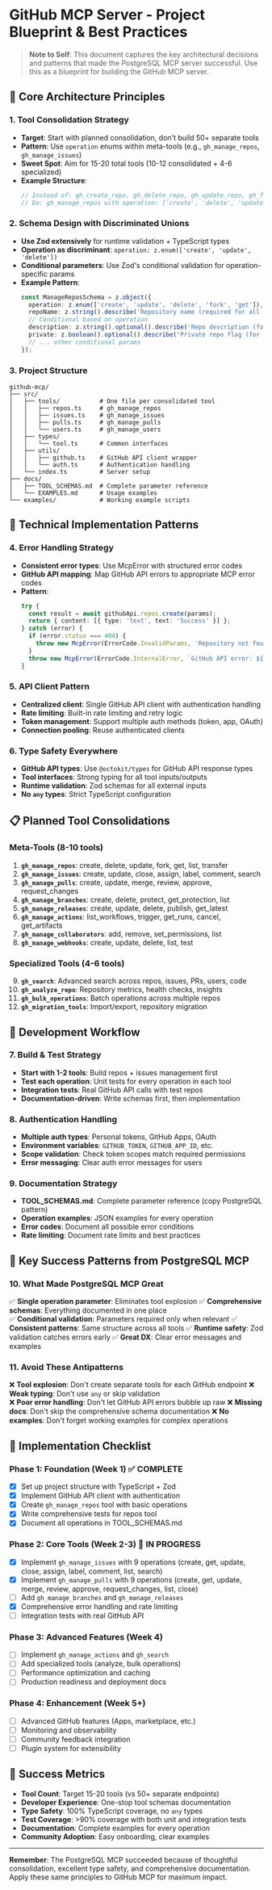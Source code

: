 # GitHub MCP Server - Project Blueprint & Best Practices

> **Note to Self**: This document captures the key architectural decisions and patterns that made the PostgreSQL MCP server successful. Use this as a blueprint for building the GitHub MCP server.

## 🎯 **Core Architecture Principles**

### **1. Tool Consolidation Strategy**
- **Target**: Start with planned consolidation, don't build 50+ separate tools
- **Pattern**: Use `operation` enums within meta-tools (e.g., `gh_manage_repos`, `gh_manage_issues`)
- **Sweet Spot**: Aim for 15-20 total tools (10-12 consolidated + 4-6 specialized)
- **Example Structure**:
  ```typescript
  // Instead of: gh_create_repo, gh_delete_repo, gh_update_repo, gh_fork_repo
  // Do: gh_manage_repos with operation: ['create', 'delete', 'update', 'fork', 'get']
  ```

### **2. Schema Design with Discriminated Unions**
- **Use Zod extensively** for runtime validation + TypeScript types
- **Operation as discriminant**: `operation: z.enum(['create', 'update', 'delete'])`
- **Conditional parameters**: Use Zod's conditional validation for operation-specific params
- **Example Pattern**:
  ```typescript
  const ManageReposSchema = z.object({
    operation: z.enum(['create', 'update', 'delete', 'fork', 'get']),
    repoName: z.string().describe('Repository name (required for all operations)'),
    // Conditional based on operation
    description: z.string().optional().describe('Repo description (for create/update)'),
    private: z.boolean().optional().describe('Private repo flag (for create)'),
    // ... other conditional params
  });
  ```

### **3. Project Structure**
```
github-mcp/
├── src/
│   ├── tools/           # One file per consolidated tool
│   │   ├── repos.ts     # gh_manage_repos
│   │   ├── issues.ts    # gh_manage_issues  
│   │   ├── pulls.ts     # gh_manage_pulls
│   │   └── users.ts     # gh_manage_users
│   ├── types/
│   │   └── tool.ts      # Common interfaces
│   ├── utils/
│   │   ├── github.ts    # GitHub API client wrapper
│   │   └── auth.ts      # Authentication handling
│   └── index.ts         # Server setup
├── docs/
│   ├── TOOL_SCHEMAS.md  # Complete parameter reference
│   └── EXAMPLES.md      # Usage examples
└── examples/            # Working example scripts
```

## 🔧 **Technical Implementation Patterns**

### **4. Error Handling Strategy**
- **Consistent error types**: Use McpError with structured error codes
- **GitHub API mapping**: Map GitHub API errors to appropriate MCP error codes
- **Pattern**:
  ```typescript
  try {
    const result = await githubApi.repos.create(params);
    return { content: [{ type: 'text', text: 'Success' }] };
  } catch (error) {
    if (error.status === 404) {
      throw new McpError(ErrorCode.InvalidParams, 'Repository not found');
    }
    throw new McpError(ErrorCode.InternalError, `GitHub API error: ${error.message}`);
  }
  ```

### **5. API Client Pattern**
- **Centralized client**: Single GitHub API client with authentication handling
- **Rate limiting**: Built-in rate limiting and retry logic
- **Token management**: Support multiple auth methods (token, app, OAuth)
- **Connection pooling**: Reuse authenticated clients

### **6. Type Safety Everywhere**
- **GitHub API types**: Use `@octokit/types` for GitHub API response types
- **Tool interfaces**: Strong typing for all tool inputs/outputs
- **Runtime validation**: Zod schemas for all external inputs
- **No `any` types**: Strict TypeScript configuration

## 📋 **Planned Tool Consolidations**

### **Meta-Tools (8-10 tools)**
1. **`gh_manage_repos`**: create, delete, update, fork, get, list, transfer
2. **`gh_manage_issues`**: create, update, close, assign, label, comment, search
3. **`gh_manage_pulls`**: create, update, merge, review, approve, request_changes
4. **`gh_manage_branches`**: create, delete, protect, get_protection, list
5. **`gh_manage_releases`**: create, update, delete, publish, get_latest
6. **`gh_manage_actions`**: list_workflows, trigger, get_runs, cancel, get_artifacts
7. **`gh_manage_collaborators`**: add, remove, set_permissions, list
8. **`gh_manage_webhooks`**: create, update, delete, list, test

### **Specialized Tools (4-6 tools)**
9. **`gh_search`**: Advanced search across repos, issues, PRs, users, code
10. **`gh_analyze_repo`**: Repository metrics, health checks, insights
11. **`gh_bulk_operations`**: Batch operations across multiple repos
12. **`gh_migration_tools`**: Import/export, repository migration

## 🚀 **Development Workflow**

### **7. Build & Test Strategy**
- **Start with 1-2 tools**: Build repos + issues management first
- **Test each operation**: Unit tests for every operation in each tool
- **Integration tests**: Real GitHub API calls with test repos
- **Documentation-driven**: Write schemas first, then implementation

### **8. Authentication Handling**
- **Multiple auth types**: Personal tokens, GitHub Apps, OAuth
- **Environment variables**: `GITHUB_TOKEN`, `GITHUB_APP_ID`, etc.
- **Scope validation**: Check token scopes match required permissions
- **Error messaging**: Clear auth error messages for users

### **9. Documentation Strategy**
- **TOOL_SCHEMAS.md**: Complete parameter reference (copy PostgreSQL pattern)
- **Operation examples**: JSON examples for every operation
- **Error codes**: Document all possible error conditions
- **Rate limiting**: Document rate limits and best practices

## 🎯 **Key Success Patterns from PostgreSQL MCP**

### **10. What Made PostgreSQL MCP Great**
✅ **Single operation parameter**: Eliminates tool explosion
✅ **Comprehensive schemas**: Everything documented in one place  
✅ **Conditional validation**: Parameters required only when relevant
✅ **Consistent patterns**: Same structure across all tools
✅ **Runtime safety**: Zod validation catches errors early
✅ **Great DX**: Clear error messages and examples

### **11. Avoid These Antipatterns**
❌ **Tool explosion**: Don't create separate tools for each GitHub endpoint
❌ **Weak typing**: Don't use `any` or skip validation  
❌ **Poor error handling**: Don't let GitHub API errors bubble up raw
❌ **Missing docs**: Don't skip the comprehensive schema documentation
❌ **No examples**: Don't forget working examples for complex operations

## 📝 **Implementation Checklist**

### **Phase 1: Foundation (Week 1)** ✅ **COMPLETE**
- [x] Set up project structure with TypeScript + Zod
- [x] Implement GitHub API client with authentication
- [x] Create `gh_manage_repos` tool with basic operations
- [x] Write comprehensive tests for repos tool
- [x] Document all operations in TOOL_SCHEMAS.md

### **Phase 2: Core Tools (Week 2-3)** 🔄 **IN PROGRESS**
- [x] Implement `gh_manage_issues` with 9 operations (create, get, update, close, assign, label, comment, list, search)
- [x] Implement `gh_manage_pulls` with 9 operations (create, get, update, merge, review, approve, request_changes, list, close)
- [ ] Add `gh_manage_branches` and `gh_manage_releases`
- [x] Comprehensive error handling and rate limiting
- [ ] Integration tests with real GitHub API

### **Phase 3: Advanced Features (Week 4)**
- [ ] Implement `gh_manage_actions` and `gh_search`
- [ ] Add specialized tools (analyze, bulk operations)
- [ ] Performance optimization and caching
- [ ] Production readiness and deployment docs

### **Phase 4: Enhancement (Week 5+)**
- [ ] Advanced GitHub features (Apps, marketplace, etc.)
- [ ] Monitoring and observability
- [ ] Community feedback integration
- [ ] Plugin system for extensibility

## 🎉 **Success Metrics**

- **Tool Count**: Target 15-20 tools (vs 50+ separate endpoints)
- **Developer Experience**: One-stop tool schemas documentation
- **Type Safety**: 100% TypeScript coverage, no `any` types
- **Test Coverage**: >90% coverage with both unit and integration tests
- **Documentation**: Complete examples for every operation
- **Community Adoption**: Easy onboarding, clear examples

---

**Remember**: The PostgreSQL MCP succeeded because of thoughtful consolidation, excellent type safety, and comprehensive documentation. Apply these same principles to GitHub MCP for maximum impact. 